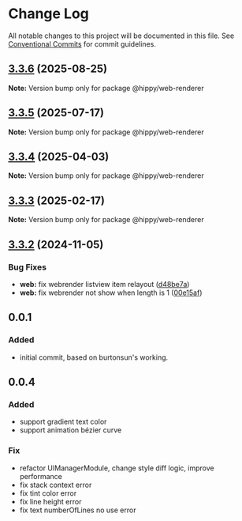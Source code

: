 # Change Log

All notable changes to this project will be documented in this file.
See [Conventional Commits](https://conventionalcommits.org) for commit guidelines.

## [3.3.6](https://github.com/Tencent/Hippy/compare/3.3.5...3.3.6) (2025-08-25)

**Note:** Version bump only for package @hippy/web-renderer





## [3.3.5](https://github.com/Tencent/Hippy/compare/3.3.4...3.3.5) (2025-07-17)

**Note:** Version bump only for package @hippy/web-renderer





## [3.3.4](https://github.com/Tencent/Hippy/compare/3.3.3...3.3.4) (2025-04-03)

**Note:** Version bump only for package @hippy/web-renderer





## [3.3.3](https://github.com/Tencent/Hippy/compare/3.3.3-rc.0...3.3.3) (2025-02-17)

**Note:** Version bump only for package @hippy/web-renderer





## [3.3.2](https://github.com/Tencent/Hippy/compare/3.3.2-rc.3...3.3.2) (2024-11-05)


### Bug Fixes

* **web:** fix webrender listview item relayout ([d48be7a](https://github.com/Tencent/Hippy/commit/d48be7a383d2720306b4af27db129b19547199e6))
* **web:** fix webrender not show when length is 1 ([00e15af](https://github.com/Tencent/Hippy/commit/00e15afa368a5b36c533f88ba7b3129c5077f1d6))





## 0.0.1

### Added
* initial commit, based on  burtonsun's working.

## 0.0.4
### Added
* support gradient text color
* support animation bézier curve

### Fix
* refactor UIManagerModule, change style diff logic, improve performance
* fix stack context error
* fix tint color error
* fix line height error
* fix text numberOfLines no use error
